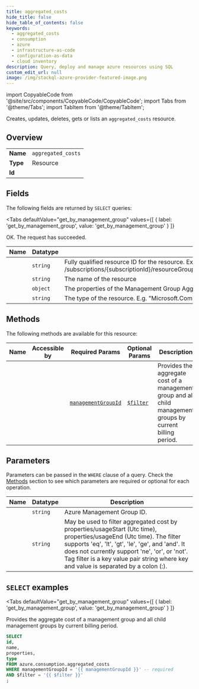 ```yaml
--- 
title: aggregated_costs
hide_title: false
hide_table_of_contents: false
keywords:
  - aggregated_costs
  - consumption
  - azure
  - infrastructure-as-code
  - configuration-as-data
  - cloud inventory
description: Query, deploy and manage azure resources using SQL
custom_edit_url: null
image: /img/stackql-azure-provider-featured-image.png
---
```


import CopyableCode from '@site/src/components/CopyableCode/CopyableCode';
import Tabs from '@theme/Tabs';
import TabItem from '@theme/TabItem';

Creates, updates, deletes, gets or lists an <code>aggregated_costs</code> resource.

## Overview
<table><tbody>
<tr><td><b>Name</b></td><td><code>aggregated_costs</code></td></tr>
<tr><td><b>Type</b></td><td>Resource</td></tr>
<tr><td><b>Id</b></td><td><CopyableCode code="azure.consumption.aggregated_costs" /></td></tr>
</tbody></table>

## Fields

The following fields are returned by `SELECT` queries:

<Tabs
    defaultValue="get_by_management_group"
    values={[
        { label: 'get_by_management_group', value: 'get_by_management_group' }
    ]}
>
<TabItem value="get_by_management_group">

OK. The request has succeeded.

<table>
<thead>
    <tr>
    <th>Name</th>
    <th>Datatype</th>
    <th>Description</th>
    </tr>
</thead>
<tbody>
<tr>
    <td><CopyableCode code="id" /></td>
    <td><code>string</code></td>
    <td>Fully qualified resource ID for the resource. Ex - /subscriptions/&#123;subscriptionId&#125;/resourceGroups/&#123;resourceGroupName&#125;/providers/&#123;resourceProviderNamespace&#125;/&#123;resourceType&#125;/&#123;resourceName&#125;</td>
</tr>
<tr>
    <td><CopyableCode code="name" /></td>
    <td><code>string</code></td>
    <td>The name of the resource</td>
</tr>
<tr>
    <td><CopyableCode code="properties" /></td>
    <td><code>object</code></td>
    <td>The properties of the Management Group Aggregated Cost. (title: Management Group Aggregated Cost properties)</td>
</tr>
<tr>
    <td><CopyableCode code="type" /></td>
    <td><code>string</code></td>
    <td>The type of the resource. E.g. "Microsoft.Compute/virtualMachines" or "Microsoft.Storage/storageAccounts"</td>
</tr>
</tbody>
</table>
</TabItem>
</Tabs>

## Methods

The following methods are available for this resource:

<table>
<thead>
    <tr>
    <th>Name</th>
    <th>Accessible by</th>
    <th>Required Params</th>
    <th>Optional Params</th>
    <th>Description</th>
    </tr>
</thead>
<tbody>
<tr>
    <td><a href="#get_by_management_group"><CopyableCode code="get_by_management_group" /></a></td>
    <td><CopyableCode code="select" /></td>
    <td><a href="#parameter-managementGroupId"><code>managementGroupId</code></a></td>
    <td><a href="#parameter-$filter"><code>$filter</code></a></td>
    <td>Provides the aggregate cost of a management group and all child management groups by current billing period.</td>
</tr>
</tbody>
</table>

## Parameters

Parameters can be passed in the `WHERE` clause of a query. Check the [Methods](#methods) section to see which parameters are required or optional for each operation.

<table>
<thead>
    <tr>
    <th>Name</th>
    <th>Datatype</th>
    <th>Description</th>
    </tr>
</thead>
<tbody>
<tr id="parameter-managementGroupId">
    <td><CopyableCode code="managementGroupId" /></td>
    <td><code>string</code></td>
    <td>Azure Management Group ID.</td>
</tr>
<tr id="parameter-$filter">
    <td><CopyableCode code="$filter" /></td>
    <td><code>string</code></td>
    <td>May be used to filter aggregated cost by properties/usageStart (Utc time), properties/usageEnd (Utc time). The filter supports 'eq', 'lt', 'gt', 'le', 'ge', and 'and'. It does not currently support 'ne', 'or', or 'not'. Tag filter is a key value pair string where key and value is separated by a colon (:).</td>
</tr>
</tbody>
</table>

## `SELECT` examples

<Tabs
    defaultValue="get_by_management_group"
    values={[
        { label: 'get_by_management_group', value: 'get_by_management_group' }
    ]}
>
<TabItem value="get_by_management_group">

Provides the aggregate cost of a management group and all child management groups by current billing period.

```sql
SELECT
id,
name,
properties,
type
FROM azure.consumption.aggregated_costs
WHERE managementGroupId = '{{ managementGroupId }}' -- required
AND $filter = '{{ $filter }}'
;
```
</TabItem>
</Tabs>
